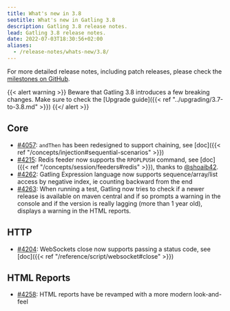 ```yaml
---
title: What's new in 3.8
seotitle: What's new in Gatling 3.8
description: Gatling 3.8 release notes.
lead: Gatling 3.8 release notes.
date: 2022-07-03T18:30:56+02:00
aliases:
  - /release-notes/whats-new/3.8/
---
```


For more detailed release notes, including patch releases, please check the [milestones on GitHub](https://github.com/gatling/gatling/milestones?state=closed).

{{< alert warning >}}
Beware that Gatling 3.8 introduces a few breaking changes. Make sure to check the [Upgrade guide]({{< ref "../upgrading/3.7-to-3.8.md" >}})
{{</ alert >}}

## Core

* [#4057](https://github.com/gatling/gatling/issues/4057): `andThen` has been redesigned to support chaining, see [doc]({{< ref "/concepts/injection#sequential-scenarios" >}})
* [#4215](https://github.com/gatling/gatling/issues/4215): Redis feeder now supports the `RPOPLPUSH` command, see [doc]({{< ref "/concepts/session/feeders#redis" >}}), thanks to [@shoaib42](https://github.com/shoaib42).
* [#4262](https://github.com/gatling/gatling/issues/4262): Gatling Expression language now supports sequence/array/list access by negative index, ie counting backward from the end
* [#4263](https://github.com/gatling/gatling/issues/4263): When running a test, Gatling now tries to check if a newer release is available on maven central and if so prompts a warning in the console and if the version is really lagging (more than 1 year old), displays a warning in the HTML reports.

## HTTP

* [#4204](https://github.com/gatling/gatling/issues/4204): WebSockets close now supports passing a status code, see [doc]({{< ref "/reference/script/websocket#close" >}})

## HTML Reports

* [#4258](https://github.com/gatling/gatling/issues/4258): HTML reports have be revamped with a more modern look-and-feel

